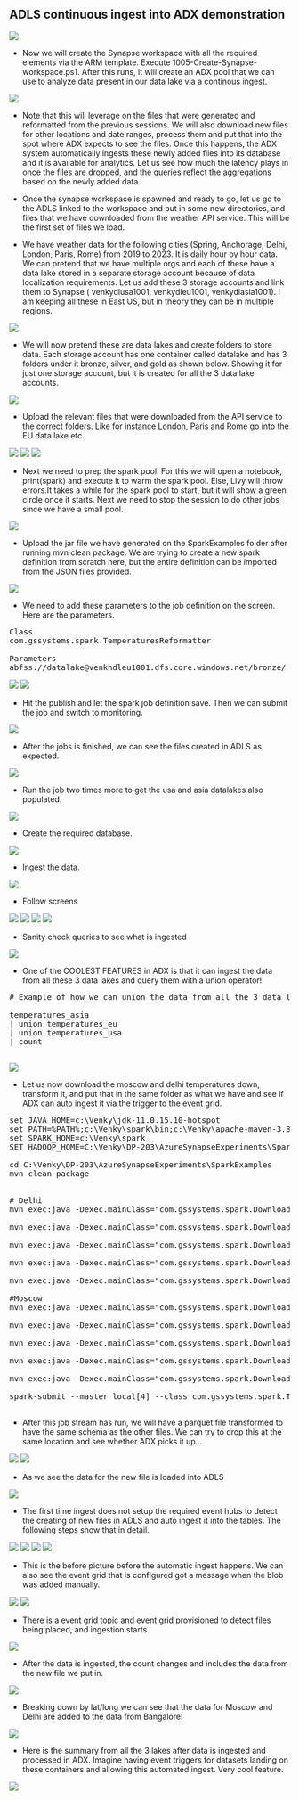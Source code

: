 ## ADLS continuous ingest into ADX demonstration
<img src="../images/eh_arch_2.png" />


* Now we will create the Synapse workspace with all the required elements via the ARM template. Execute 1005-Create-Synapse-workspace.ps1. After this runs, it will create an ADX pool that we can use to analyze data present in our data lake via a continous ingest.

<img src="../images/synapse_azeventhub_00.png" />

* Note that this will leverage on the files that were generated and reformatted from the previous sessions. We will also download new files for other locations and date ranges, process them and put that into the spot where ADX expects to see the files. Once this happens, the ADX system automatically ingests these newly added files into its database and it is available for analytics. Let us see how much the latency plays in once the files are dropped, and the queries reflect the aggregations based on the newly added data. 

* Once the synapse workspace is spawned and ready to go, let us go to the ADLS linked to the workspace and put in some new directories, and files that we have downloaded from the weather API service. This will be the first set of files we load. 

* We have weather data for the following cities (Spring, Anchorage, Delhi, London, Paris, Rome) from 2019 to 2023. It is daily hour by hour data. We can pretend that we have multiple orgs and each of these have a data lake stored in a separate storage account because of data localization requirements. Let us add these 3 storage accounts and link them to Synapse ( venkydlusa1001, venkydleu1001, venkydlasia1001). I am keeping all these in East US, but in theory they can be in multiple regions. 

<img src="../images/synapse_azeventhub_19.png" />

* We will now pretend these are data lakes and create folders to store data. Each storage account has one container called datalake and has 3 folders under it bronze, silver, and gold as shown below. Showing it for just one storage account, but it is created for all the 3 data lake accounts. 

<img src="../images/synapse_azeventhub_20.png" />

* Upload the relevant files that were downloaded from the API service to the correct folders. Like for instance London, Paris and Rome go into the EU data lake etc.

<img src="../images/synapse_azeventhub_21.png" />

<img src="../images/synapse_azeventhub_22.png" />

<img src="../images/synapse_azeventhub_23.png" />

* Next we need to prep the spark pool. For this we will open a notebook, print(spark) and execute it to warm the spark pool. Else, Livy will throw errors.It takes a while for the spark pool to start, but it will show a green circle once it starts. Next we need to stop the session to do other jobs since we have a small pool. 

<img src="../images/synapse_azeventhub_24.png" />

* Upload the jar file we have generated on the SparkExamples folder after running mvn clean package. We are trying to create a new spark definition from scratch here, but the entire definition can be imported from the JSON files provided. 

<img src="../images/synapse_azeventhub_25.png" />

* We need to add these parameters to the job definition on the screen. Here are the parameters. 
<pre>
Class
com.gssystems.spark.TemperaturesReformatter

Parameters
abfss://datalake@venkhdleu1001.dfs.core.windows.net/bronze/ abfss://datalake@venkhdleu1001.dfs.core.windows.net/silver/temperatures_formatted abfss://datalake@venkhdleu1001.dfs.core.windows.net/silver/location_master 
</pre>

<img src="../images/synapse_azeventhub_26.png" />

<img src="../images/synapse_azeventhub_27.png" />

* Hit the publish and let the spark job definition save. Then we can submit the job and switch to monitoring. 

<img src="../images/synapse_azeventhub_28.png" />

* After the jobs is finished, we can see the files created in ADLS as expected. 

<img src="../images/synapse_azeventhub_29.png" />

* Run the job two times more to get the usa and asia datalakes also populated.

<img src="../images/synapse_azeventhub_30.png" />

* Create the required database.
<img src="../images/synapse_azeventhub_31.png" />

* Ingest the data.
<img src="../images/synapse_azeventhub_32.png" />

* Follow screens
<img src="../images/synapse_azeventhub_33.png" />

<img src="../images/synapse_azeventhub_34.png" />

<img src="../images/synapse_azeventhub_35.png" />

<img src="../images/synapse_azeventhub_36.png" />

* Sanity check queries to see what is ingested 

<img src="../images/synapse_azeventhub_37.png" />

* One of the COOLEST FEATURES in ADX is that it can ingest the data from all these 3 data lakes and query them with a union operator! 

<pre>
# Example of how we can union the data from all the 3 data lakes and query! 

temperatures_asia 
| union temperatures_eu
| union temperatures_usa
| count 

</pre>
<img src="../images/synapse_azeventhub_38.png" />

* Let us now download the moscow and delhi temperatures down, transform it, and put that in the same folder as what we have and see if ADX can auto ingest it via the trigger to the event grid.

<pre>
set JAVA_HOME=c:\Venky\jdk-11.0.15.10-hotspot
set PATH=%PATH%;c:\Venky\spark\bin;c:\Venky\apache-maven-3.8.4\bin
set SPARK_HOME=c:\Venky\spark
SET HADOOP_HOME=C:\Venky\DP-203\AzureSynapseExperiments\SparkExamples

cd C:\Venky\DP-203\AzureSynapseExperiments\SparkExamples
mvn clean package


# Delhi 
mvn exec:java -Dexec.mainClass="com.gssystems.spark.DownloadWeatherDataHistorical" -Dexec.args="28.679079 77.216721 2019-01-01 2019-12-31 2019_Delhi_Temps.json"

mvn exec:java -Dexec.mainClass="com.gssystems.spark.DownloadWeatherDataHistorical" -Dexec.args="28.679079 77.216721 2020-01-01 2020-12-31 2020_Delhi_Temps.json"

mvn exec:java -Dexec.mainClass="com.gssystems.spark.DownloadWeatherDataHistorical" -Dexec.args="28.679079 77.216721 2021-01-01 2021-12-31 2021_Delhi_Temps.json"

mvn exec:java -Dexec.mainClass="com.gssystems.spark.DownloadWeatherDataHistorical" -Dexec.args="28.679079 77.216721 2022-01-01 2022-12-31 2022_Delhi_Temps.json"

mvn exec:java -Dexec.mainClass="com.gssystems.spark.DownloadWeatherDataHistorical" -Dexec.args="28.679079 77.216721 2023-01-01 2023-06-30 2023_Delhi_Temps.json"

#Moscow
mvn exec:java -Dexec.mainClass="com.gssystems.spark.DownloadWeatherDataHistorical" -Dexec.args="55.751244 37.618423 2019-01-01 2019-12-31 2019_Moscow_Temps.json"

mvn exec:java -Dexec.mainClass="com.gssystems.spark.DownloadWeatherDataHistorical" -Dexec.args="55.751244 37.618423 2020-01-01 2020-12-31 2020_Moscow_Temps.json"

mvn exec:java -Dexec.mainClass="com.gssystems.spark.DownloadWeatherDataHistorical" -Dexec.args="55.751244 37.618423 2021-01-01 2021-12-31 2021_Moscow_Temps.json"

mvn exec:java -Dexec.mainClass="com.gssystems.spark.DownloadWeatherDataHistorical" -Dexec.args="55.751244 37.618423 2022-01-01 2022-12-31 2022_Moscow_Temps.json"

mvn exec:java -Dexec.mainClass="com.gssystems.spark.DownloadWeatherDataHistorical" -Dexec.args="55.751244 37.618423 2023-01-01 2023-06-30 2023_Moscow_Temps.json"

spark-submit --master local[4] --class com.gssystems.spark.TemperaturesReformatter target\SparkExamples-1.0-SNAPSHOT.jar file:///C:/Venky/DP-203/AzureSynapseExperiments/datafiles/asia_temps/ file:///C:/Venky/DP-203/AzureSynapseExperiments/datafiles/asia_temps_formatted/ file:///C:/Venky/DP-203/AzureSynapseExperiments/datafiles/asia_location_master/

</pre>

* After this job stream has run, we will have a parquet file transformed to have the same schema as the other files. We can try to drop this at the same location and see whether ADX picks it up...

<img src="../images/synapse_azeventhub_39.png" />

<img src="../images/synapse_azeventhub_40.png" />

* As we see the data for the new file is loaded into ADLS 

<img src="../images/synapse_azeventhub_41.png" />

* The first time ingest does not setup the required event hubs to detect the creating of new files in ADLS and auto ingest it into the tables. The following steps show that in detail.
<img src="../images/synapse_azeventhub_42.png" />

<img src="../images/synapse_azeventhub_43.png" />

<img src="../images/synapse_azeventhub_44.png" />

<img src="../images/synapse_azeventhub_45.png" />

* This is the before picture before the automatic ingest happens. We can also see the event grid that is configured got a message when the blob was added manually. 

<img src="../images/synapse_azeventhub_46.png" />

<img src="../images/synapse_azeventhub_46A.png" />

* There is a event grid topic and event grid provisioned to detect files being placed, and ingestion starts.

<img src="../images/synapse_azeventhub_47.png" />

* After the data is ingested, the count changes and includes the data from the new file we put in.

<img src="../images/synapse_azeventhub_48.png" />

* Breaking down by lat/long we can see that the data for Moscow and Delhi are added to the data from Bangalore! 

<img src="../images/synapse_azeventhub_49.png" />

* Here is the summary from all the 3 lakes after data is ingested and processed in ADX. Imagine having event triggers for datasets landing on these containers and allowing this automated ingest. Very cool feature.

<img src="../images/synapse_azeventhub_50.png" />

